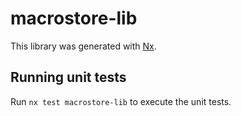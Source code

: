 # macrostore-lib

This library was generated with [Nx](https://nx.dev).

## Running unit tests

Run `nx test macrostore-lib` to execute the unit tests.
